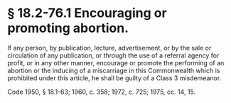 # § 18.2-76.1 Encouraging or promoting abortion.

<p>If any person, by publication, lecture, advertisement, or by the sale or circulation of any publication, or through the use of a referral agency for profit, or in any other manner, encourage or promote the performing of an abortion or the inducing of a miscarriage in this Commonwealth which is prohibited under this article, he shall be guilty of a Class 3 misdemeanor.</p><p>Code 1950, § 18.1-63; 1960, c. 358; 1972, c. 725; 1975, cc. 14, 15.</p>